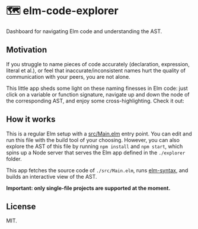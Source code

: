 # 🗺️ elm-code-explorer

Dashboard for navigating Elm code and understanding the AST.

## Motivation

If you struggle to name pieces of code accurately (declaration, expression, literal et al.), or feel that inaccurate/inconsistent names hurt the quality of communication with your peers, you are not alone.

This little app sheds some light on these naming finesses in Elm code: just click on a variable or function signature, navigate up and down the node of the corresponding AST, and enjoy some cross-highlighting. Check it out:

## How it works

This is a regular Elm setup with a [src/Main.elm](src/Main.elm) entry point. You can edit and run this file with the build tool of your choosing. However, you can also explore the AST of this file by running `npm install` and `npm start`, which spins up a Node server that serves the Elm app defined in the `./explorer` folder.

This app fetches the source code of `./src/Main.elm`, runs [elm-syntax](https://package.elm-lang.org/packages/stil4m/elm-syntax/latest/), and builds an interactive view of the AST.

**Important: only single-file projects are supported at the moment.**

## License

MIT.
